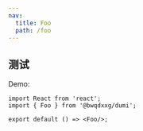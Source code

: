 ```yaml
---
nav:
  title: Foo
  path: /foo
---
```


## 测试

Demo:

```tsx
import React from 'react';
import { Foo } from '@bwqdxxg/dumi';

export default () => <Foo/>;
```
